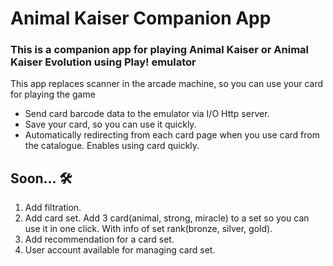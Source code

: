 # Animal Kaiser Companion App

### This is a companion app for playing Animal Kaiser or Animal Kaiser Evolution using Play! emulator

This app replaces scanner in the arcade machine, so you can use your card for playing the game

- Send card barcode data to the emulator via I/O Http server.
- Save your card, so you can use it quickly.
- Automatically redirecting from each card page when you use card from the catalogue. Enables using card quickly.

## Soon... :hammer_and_wrench:
1. Add filtration.
2. Add card set. Add 3 card(animal, strong, miracle) to a set so you can use it in one click. With info of set rank(bronze, silver, gold).
3. Add recommendation for a card set.
4. User account available for managing card set.
